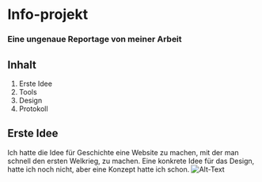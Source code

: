 # Info-projekt
### Eine ungenaue Reportage von meiner Arbeit
## Inhalt
1. Erste Idee
2. Tools
3. Design
4. Protokoll

## Erste Idee

Ich hatte die Idee für Geschichte eine Website zu machen, mit der man schnell den ersten Welkrieg, zu machen. Eine konkrete Idee für das Design, hatte ich noch nicht, aber eine Konzept hatte ich schon.
![Alt-Text](/Pfad/zum/Bild.jpg "optionaler Titel")